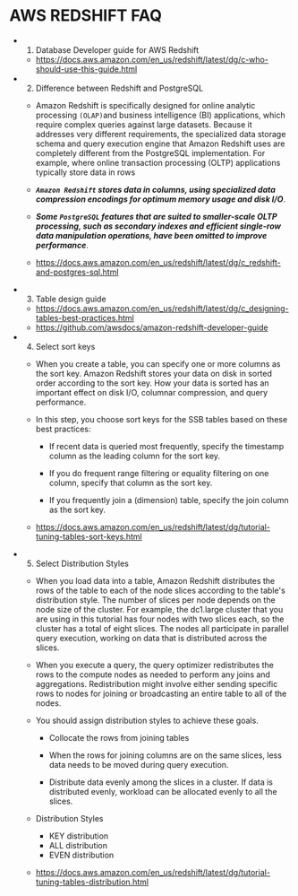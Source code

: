 # AWS REDSHIFT FAQ

- 1) Database Developer guide for AWS Redshift 

	- https://docs.aws.amazon.com/en_us/redshift/latest/dg/c-who-should-use-this-guide.html

- 2) Difference between Redshift and PostgreSQL
	- Amazon Redshift is specifically designed for online analytic processing `(OLAP)`and business intelligence (BI) applications, which require complex queries against large datasets. Because it addresses very different requirements, the specialized data storage schema and query execution engine that Amazon Redshift uses are completely different from the PostgreSQL implementation. For example, where online transaction processing (OLTP) applications typically store data in rows

	- ***`Amazon Redshift` stores data in columns, using specialized data compression encodings for optimum memory usage and disk I/O***. 

	- ***Some `PostgreSQL` features that are suited to smaller-scale OLTP processing, such as secondary indexes and efficient single-row data manipulation operations, have been omitted to improve performance***.

	- https://docs.aws.amazon.com/en_us/redshift/latest/dg/c_redshift-and-postgres-sql.html

- 3) Table design guide 
	- https://docs.aws.amazon.com/en_us/redshift/latest/dg/c_designing-tables-best-practices.html
	- https://github.com/awsdocs/amazon-redshift-developer-guide

- 4) Select sort keys 
	- When you create a table, you can specify one or more columns as the sort key. Amazon Redshift stores your data on disk in sorted order according to the sort key. How your data is sorted has an important effect on disk I/O, columnar compression, and query performance.

	- In this step, you choose sort keys for the SSB tables based on these best practices:

		- If recent data is queried most frequently, specify the timestamp column as the leading column for the sort key.

		- If you do frequent range filtering or equality filtering on one column, specify that column as the sort key.

		- If you frequently join a (dimension) table, specify the join column as the sort key.

	- https://docs.aws.amazon.com/en_us/redshift/latest/dg/tutorial-tuning-tables-sort-keys.html

- 5) Select Distribution Styles
	- When you load data into a table, Amazon Redshift distributes the rows of the table to each of the node slices according to the table's distribution style. The number of slices per node depends on the node size of the cluster. For example, the dc1.large cluster that you are using in this tutorial has four nodes with two slices each, so the cluster has a total of eight slices. The nodes all participate in parallel query execution, working on data that is distributed across the slices.

	- When you execute a query, the query optimizer redistributes the rows to the compute nodes as needed to perform any joins and aggregations. Redistribution might involve either sending specific rows to nodes for joining or broadcasting an entire table to all of the nodes.

	- You should assign distribution styles to achieve these goals.

		- Collocate the rows from joining tables

		- When the rows for joining columns are on the same slices, less data needs to be moved during query execution.

		- Distribute data evenly among the slices in a cluster. If data is distributed evenly, workload can be allocated evenly to all the slices.

	- Distribution Styles
		- KEY distribution
		- ALL distribution
		- EVEN distribution

	- https://docs.aws.amazon.com/en_us/redshift/latest/dg/tutorial-tuning-tables-distribution.html


